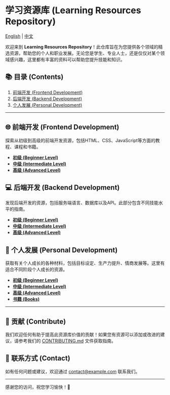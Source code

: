 # 学习资源库 (Learning Resources Repository)

[English](../README.md) | [中文](README.zh.md)

欢迎来到 **Learning Resources Repository**！此仓库旨在为您提供各个领域的精选资源，帮助您的个人和职业发展。无论您是学生、专业人士，还是仅仅对某个领域感兴趣，这里都有丰富的资料可以帮助您提升技能和知识。

## 📚 目录 (Contents)

1. [前端开发 (Frontend Development)](#-frontend-development)
2. [后端开发 (Backend Development)](#-backend-development)
3. [个人发展 (Personal Development)](#-personal-development)

---

## 🌐 前端开发 (Frontend Development)

探索从初级到高级的前端开发资源，包括HTML、CSS、JavaScript等方面的教程、课程和书籍。

- [**初级 (Beginner Level)**](./FrontendDevelopment/Frontend.md/#-beginner-level)
- [**中级 (Intermediate Level)**](./FrontendDevelopment/Frontend.md/#-intermediate-level)
- [**高级 (Advanced Level)**](./FrontendDevelopment/Frontend.md/#-advanced-level)

## 💻 后端开发 (Backend Development)

发现后端开发的资源，包括服务端语言、数据库以及API。此部分包含不同技能水平的指南。

- [**初级 (Beginner Level)**](./BackendDevelopment/Backend.md/#-beginner-level)
- [**中级 (Intermediate Level)**](./BackendDevelopment/Backend.md/#-intermediate-level)
- [**高级 (Advanced Level)**](./BackendDevelopment/Backend.md/#-advanced-level)

## 🧠 个人发展 (Personal Development)

获取有关个人成长的各种材料，包括目标设定、生产力提升、情商发展等。这里有适合不同阶段个人成长的资源。

- [**初级 (Beginner Level)**](./personalDevelopment/personaldevelopment/#-beginner-level)
- [**中级 (Intermediate Level)**](./personalDevelopment/personaldevelopment/#-intermediate-level)
- [**高级 (Advanced Level)**](./personalDevelopment/personaldevelopment/#-advanced-level)
- [**书籍 (Books)**](./personalDevelopment/personaldevelopment/#-books)

---

## 🤝 贡献 (Contribute)

我们欢迎任何有助于提高此资源库价值的贡献！如果您有资源可以添加或改进的建议，请参考我们的 [CONTRIBUTING.md](./CONTRIBUTING.md) 文件获取指南。

## 📧 联系方式 (Contact)

如有任何问题或建议，欢迎通过 [contact@example.com](mailto:contact@example.com) 联系我们。

---

感谢您的访问，祝您学习愉快！🚀

